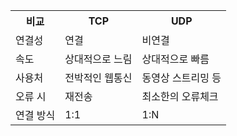 <table>
  <tr>
    <th>비교</th>
    <th>TCP</th>
    <th>UDP</th>
  </tr>
  <tr>
    <td>연결성</td>
    <td>연결</td>
    <td>비연결</td>
  </tr>
  <tr>
    <td>속도</td>
    <td>상대적으로 느림</td>
    <td>상대적으로 빠름</td>
  </tr>
  <tr>
    <td>사용처</td>
    <td>전박적인 웹통신</td>
    <td>동영상 스트리밍 등</td
  </tr>
  <tr>
    <td>오류 시</td>
    <td>재전송</td>
    <td>최소한의 오류체크</td>
  </tr>
  <tr>
    <td>연결 방식</td>
    <td>1:1</td>
    <td>1:N</td>
  </tr>
</table>
